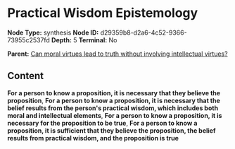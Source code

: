 # Practical Wisdom Epistemology

**Node Type:** synthesis
**Node ID:** d29359b8-d2a6-4c52-9366-73955c2537fd
**Depth:** 5
**Terminal:** No

**Parent:** [Can moral virtues lead to truth without involving intellectual virtues?](can-moral-virtues-lead-to-truth-without-involving-intellectual-virtues-antithesis-152b3c01-f2d5-4a6a-bd58-84617dea1f7c.md)

## Content

**For a person to know a proposition, it is necessary that they believe the proposition**, **For a person to know a proposition, it is necessary that the belief results from the person's practical wisdom, which includes both moral and intellectual elements**, **For a person to know a proposition, it is necessary for the proposition to be true**, **For a person to know a proposition, it is sufficient that they believe the proposition, the belief results from practical wisdom, and the proposition is true**

